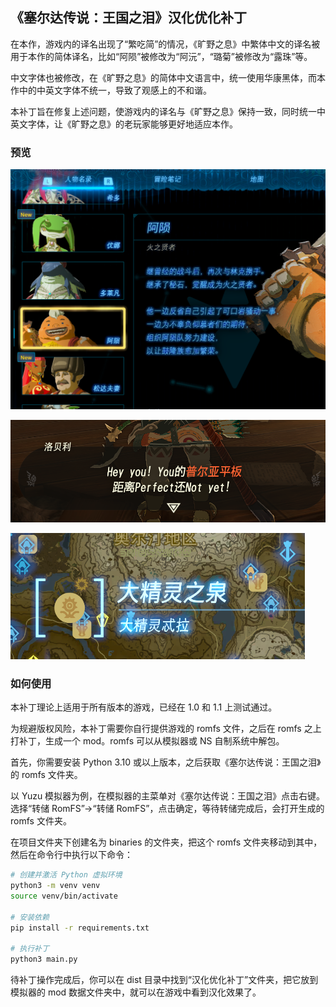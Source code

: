 ## 《塞尔达传说：王国之泪》汉化优化补丁

在本作，游戏内的译名出现了“繁吃简”的情况，《旷野之息》中繁体中文的译名被用于本作的简体译名，比如“阿陨”被修改为“阿沅”，“璐菊”被修改为“露珠”等。

中文字体也被修改，在《旷野之息》的简体中文语言中，统一使用华康黑体，而本作中的中英文字体不统一，导致了观感上的不和谐。

本补丁旨在修复上述问题，使游戏内的译名与《旷野之息》保持一致，同时统一中英文字体，让《旷野之息》的老玩家能够更好地适应本作。

### 预览

![1](./preview/1.png)

![2](./preview/2.png)

![3](./preview/3.png)

### 如何使用

本补丁理论上适用于所有版本的游戏，已经在 1.0 和 1.1 上测试通过。

为规避版权风险，本补丁需要你自行提供游戏的 romfs 文件，之后在 romfs 之上打补丁，生成一个 mod。romfs 可以从模拟器或 NS 自制系统中解包。

首先，你需要安装 Python 3.10 或以上版本，之后获取《塞尔达传说：王国之泪》的 romfs 文件夹。

以 Yuzu 模拟器为例，在模拟器的主菜单对《塞尔达传说：王国之泪》点击右键。选择“转储 RomFS”->“转储 RomFS”，点击确定，等待转储完成后，会打开生成的 romfs 文件夹。

在项目文件夹下创建名为 binaries 的文件夹，把这个 romfs 文件夹移动到其中，然后在命令行中执行以下命令：

```bash
# 创建并激活 Python 虚拟环境
python3 -m venv venv
source venv/bin/activate

# 安装依赖
pip install -r requirements.txt

# 执行补丁
python3 main.py
```

待补丁操作完成后，你可以在 dist 目录中找到“汉化优化补丁”文件夹，把它放到模拟器的 mod 数据文件夹中，就可以在游戏中看到汉化效果了。